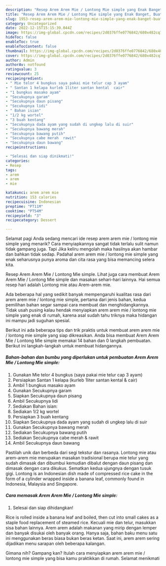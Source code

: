 ```yaml
---
description: "Resep Arem Arem Mie / Lontong Mie simple yang Enak Banget, Buat Buka Puasa Lezat"
title: "Resep Arem Arem Mie / Lontong Mie simple yang Enak Banget, Buat Buka Puasa Lezat"
slug: 1953-resep-arem-arem-mie-lontong-mie-simple-yang-enak-banget-buat-buka-puasa-lezat
category: Uncategorized
date: 2022-12-15T15:15:39.044Z
image: https://img-global.cpcdn.com/recipes/2d0376ffe0776842/680x482cq70/arem-arem-mie-lontong-mie-simple-foto-resep-utama.jpg
hideToc: false
enableToc: true
enableTocContent: false
thumbnail: https://img-global.cpcdn.com/recipes/2d0376ffe0776842/680x482cq70/arem-arem-mie-lontong-mie-simple-foto-resep-utama.jpg
cover: https://img-global.cpcdn.com/recipes/2d0376ffe0776842/680x482cq70/arem-arem-mie-lontong-mie-simple-foto-resep-utama.jpg
author: Admin
authorAv: notfound
ratingvalue: 3
reviewcount: 25
recipeingredient:
- " Mie telor 4 bungkus saya pakai mie telur cap 3 ayam"
- " Santan 1 kelapa kurleb 1liter santan kental  cair"
- "1 bungkus masako ayam"
- "Secukupnya garam"
- "Secukupnya daun pisang"
- "Secukupnya lidi"
- " Bahan isian"
- "1/2 kg wortel"
- "3 buah kentang"
- "Secukupnya dada ayam yang sudah di ungkep lalu di suir"
- "Secukupnya bawang merah"
- "Secukupnya bawang putih"
- "Secukupnya cabe merah  rawit"
- "Secukupnya daun bawang"
recipeinstructions:

- "Selesai dan siap dinikmati!"
categories:
- Resep
tags:
- arem
- arem
- mie

katakunci: arem arem mie 
nutrition: 153 calories
recipecuisine: Indonesian
preptime: "PT11M"
cooktime: "PT54M"
recipeyield: "3"
recipecategory: Dessert

---
```



Selamat pagi Anda sedang mencari ide resep arem arem mie / lontong mie simple yang menarik? Cara menyiapkannya sangat tidak terlalu sulit namun tidak gampang juga. Tapi Jika keliru mengolah maka hasilnya akan hambar dan bahkan tidak sedap. Padahal arem arem mie / lontong mie simple yang enak seharusnya punya aroma dan cita rasa yang bisa memancing selera kita.


Resep Arem Arem Mie / Lontong Mie simple. Lihat juga cara membuat Arem Arem Mie / Lontong Mie simple dan masakan sehari-hari lainnya. Hai semua resep hari adalah Lontong mie atau Arem-arem mie.

Ada beberapa hal yang sedikit banyak mempengaruhi kualitas rasa dari arem arem mie / lontong mie simple, pertama dari jenis bahan, kedua pemilihan bahan segar sampai cara membuat dan menghidangkannya. Tidak usah pusing kalau hendak menyiapkan arem arem mie / lontong mie simple yang enak di rumah, karena asal sudah tahu triknya maka hidangan ini mampu jadi suguhan spesial.


Berikut ini ada beberapa tips dan trik praktis untuk membuat arem arem mie / lontong mie simple yang siap dikreasikan. Anda bisa membuat Arem Arem Mie / Lontong Mie simple memakai 14 bahan dan 0 langkah pembuatan. Berikut ini langkah-langkah untuk membuat hidangannya.

<!--inarticleads1-->

##### Bahan-bahan dan bumbu yang diperlukan untuk pembuatan Arem Arem Mie / Lontong Mie simple:

1. Gunakan  Mie telor 4 bungkus (saya pakai mie telur cap 3 ayam)
1. Persiapkan  Santan 1 kelapa (kurleb 1liter santan kental &amp; cair)
1. Ambil 1 bungkus masako ayam
1. Gunakan Secukupnya garam
1. Siapkan Secukupnya daun pisang
1. Ambil Secukupnya lidi
1. Sediakan  Bahan isian:
1. Sediakan 1/2 kg wortel
1. Persiapkan 3 buah kentang
1. Siapkan Secukupnya dada ayam yang sudah di ungkep lalu di suir
1. Gunakan Secukupnya bawang merah
1. Sediakan Secukupnya bawang putih
1. Sediakan Secukupnya cabe merah &amp; rawit
1. Ambil Secukupnya daun bawang


Pastilah unik dan berbeda dari segi tekstur dan rasanya. Lontong mie atau arem-arem mie merupakan masakan tradisional berupa mie telur yang sudah dimasak dan dibumbui kemudian dibalut dengan daun pisang dan dimasak dengan cara dikukus. Sematkan kedua ujungnya dengan tusuk gigi. Lontong is an Indonesian dish made of compressed rice cake in the form of a cylinder wrapped inside a banana leaf, commonly found in Indonesia, Malaysia and Singapore. 

<!--inarticleads2-->

##### Cara memasak Arem Arem Mie / Lontong Mie simple:


1. Selesai dan siap dihidangkan!

Rice is rolled inside a banana leaf and boiled, then cut into small cakes as a staple food replacement of steamed rice. Kecuali mie dan telur, masukkan sisa bahan lainnya. Arem arem adalah makanan yang mirip dengan lemper dan banyak disukai oleh banyak orang. Hanya saja, bahan baku menu satu ini menggunakan beras biasa bukan beras ketan. Saat ini, arem arem sering dijadikan menu sarapan oleh beberapa kalangan. 

Gimana nih? Gampang kan? Itulah cara menyiapkan arem arem mie / lontong mie simple yang bisa kamu praktikkan di rumah. Selamat menikmati
